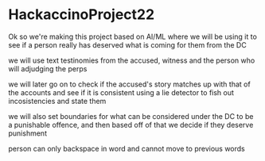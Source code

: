 # HackaccinoProject22
Ok so we're making this project based on AI/ML where we will be using it to see if a person really has
deserved what is coming for them from the DC

we will use text testinomies from the accused, witness and the person who will adjudging the perps

we will later go on to check if the accused's story matches up with that of the accounts and 
see if it is consistent using a lie detector to fish out incosistencies and state them

we will also set boundaries for what can be considered under the DC to be a punishable offence,
and then based off of that we decide if they deserve punishment

person can only backspace in word and cannot move to previous words